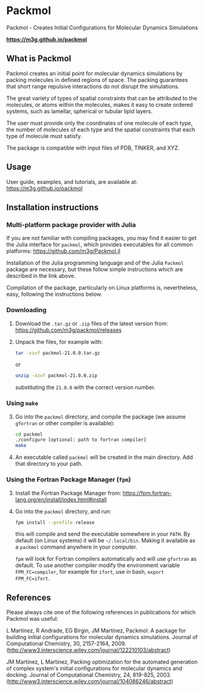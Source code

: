 # Packmol

Packmol - Creates Initial Configurations for Molecular Dynamics Simulations

**https://m3g.github.io/packmol**

## What is Packmol

Packmol creates an initial point for molecular dynamics simulations by packing molecules in defined regions of space. The packing guarantees that short range repulsive interactions do not disrupt the simulations.

The great variety of types of spatial constraints that can be attributed to the molecules, or atoms within the molecules, makes it easy to create ordered systems, such as lamellar, spherical or tubular lipid layers.

The user must provide only the coordinates of one molecule of each type, the number of molecules of each type and the spatial constraints that each type of molecule must satisfy.

The package is compatible with input files of PDB, TINKER, and XYZ.

## Usage

User guide, examples, and tutorials, are available at: https://m3g.github.io/packmol

## Installation instructions

### Multi-platform package provider with Julia

If you are not familiar with compiling packages, you may find it easier to get the Julia interface for
`packmol`, which provides executables for all common platforms: https://github.com/m3g/Packmol.jl

Installation of the Julia programming language and of the Julia `Packmol` package are necessary, but
these follow simple instructions which are described in the link above.

Compilation of the package, particularly on Linux platforms is, nevertheless, easy, following the instructions
below.

### Downloading

1. Download the `.tar.gz` or `.zip` files of the latest version from: https://github.com/m3g/packmol/releases

2. Unpack the files, for example with: 
   ```bash
   tar -xzvf packmol-21.0.0.tar.gz
   ```
   or
   ```bash
   unzip -xzvf packmol-21.0.0.zip
   ```
   substituting the `21.0.0` with the correct version number.

### Using `make`

3. Go into the `packmol` directory, and compile the package (we assume `gfortran` or other compiler is available):
    ```bash
    cd packmol
    ./configure [optional: path to fortran compiler]
    make
    ```

4. An executable called `packmol` will be created in the main directory. Add that directory to your path.

### Using the Fortran Package Manager (`fpm`)

3. Install the Fortran Package Manager from: https://fpm.fortran-lang.org/en/install/index.html#install

4. Go into the `packmol` directory, and run:
   ```bash
   fpm install --profile release
   ```
   this will compile and send the executable somewhere in your `PATH`.
   By default (on Linux systems) it will be `~/.local/bin`. Making it available
   as a `packmol` command anywhere in your computer.

   `fpm` will look for Fortran compilers automatically and will use `gfortran`
   as default. To use another compiler modify the environment variable
   `FPM_FC=compiler`, for example for `ifort`, use in bash, `export FPM_FC=ifort`.

## References

Please always cite one of the following references in publications for which Packmol was useful:

L Martinez, R Andrade, EG Birgin, JM Martinez, Packmol: A package for building initial configurations for molecular dynamics simulations. Journal of Computational Chemistry, 30, 2157-2164, 2009. (http://www3.interscience.wiley.com/journal/122210103/abstract)

JM Martinez, L Martinez, Packing optimization for the automated generation of complex system's initial configurations for molecular dynamics and docking. Journal of Computational Chemistry, 24, 819-825, 2003.
(http://www3.interscience.wiley.com/journal/104086246/abstract)



